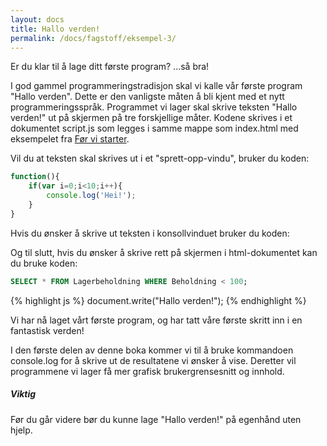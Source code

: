 ```yaml
---
layout: docs
title: Hallo verden!
permalink: /docs/fagstoff/eksempel-3/
---
```


Er du klar til å lage ditt første program?     ...så bra!

I god gammel programmeringstradisjon  skal vi kalle vår første program "Hallo verden". Dette er den vanligste måten å bli kjent med et nytt programmeringsspråk. Programmet vi lager skal skrive teksten "Hallo verden!" ut på skjermen på tre forskjellige måter. Kodene skrives i et dokumentet script.js som legges i samme mappe som index.html med eksempelet fra [Før vi starter]({{site.baseurl}}/docs/prepost).

Vil du at teksten skal skrives ut i et "sprett-opp-vindu", bruker du koden:

``` javascript
function(){
	if(var i=0;i<10;i++){
		console.log('Hei!');
	}
}
```
 
Hvis du ønsker å skrive ut teksten i konsollvinduet bruker du koden:

Og til slutt, hvis du ønsker å skrive rett på skjermen i html-dokumentet kan du bruke koden:

``` sql
SELECT * FROM Lagerbeholdning WHERE Beholdning < 100;
```

{% highlight js %}
	document.write("Hallo verden!");
{% endhighlight %}

Vi har nå laget vårt første program, og har tatt våre første skritt inn i en fantastisk verden!

I den første delen av denne boka kommer vi til å bruke kommandoen console.log  for å skrive ut de resultatene vi ønsker å vise. Deretter vil programmene vi lager få mer grafisk brukergrensesnitt og innhold.

<div class="note warning">
  <h5>Viktig</h5>
  <p>Før du går videre bør du kunne lage "Hallo verden!" på egenhånd uten hjelp.</p>
</div>